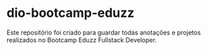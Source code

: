 # dio-bootcamp-eduzz
Este repositório foi criado para guardar todas anotações e projetos realizados no Bootcamp Eduzz Fullstack Developer.
